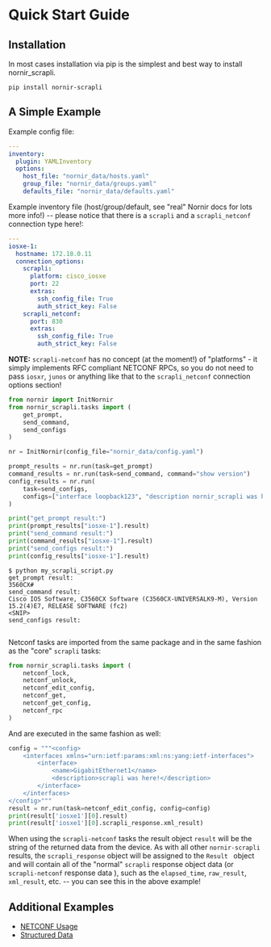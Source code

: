 # Quick Start Guide

## Installation

In most cases installation via pip is the simplest and best way to install nornir_scrapli.

```
pip install nornir-scrapli
```


## A Simple Example

Example config file:

```yaml
---
inventory:
  plugin: YAMLInventory
  options:
    host_file: "nornir_data/hosts.yaml"
    group_file: "nornir_data/groups.yaml"
    defaults_file: "nornir_data/defaults.yaml"
```

Example inventory file (host/group/default, see "real" Nornir docs for lots more info!) -- please notice that there
 is a `scrapli` and a `scrapli_netconf` connection type here!:
```yaml
---
iosxe-1:
  hostname: 172.18.0.11
  connection_options:
    scrapli:
      platform: cisco_iosxe
      port: 22
      extras:
        ssh_config_file: True
        auth_strict_key: False
    scrapli_netconf:
      port: 830
      extras:
        ssh_config_file: True
        auth_strict_key: False
```

**NOTE:** `scrapli-netconf` has no concept (at the moment!) of "platforms" - it simply implements RFC compliant
 NETCONF RPCs, so you do not need to pass `iosxr`, `junos` or anything like that to the `scrapli_netconf` connection
  options section!


```python
from nornir import InitNornir
from nornir_scrapli.tasks import (
    get_prompt,
    send_command,
    send_configs
)

nr = InitNornir(config_file="nornir_data/config.yaml")

prompt_results = nr.run(task=get_prompt)
command_results = nr.run(task=send_command, command="show version")
config_results = nr.run(
    task=send_configs,
    configs=["interface loopback123", "description nornir_scrapli was here"],
)

print("get_prompt result:")
print(prompt_results["iosxe-1"].result)
print("send_command result:")
print(command_results["iosxe-1"].result)
print("send_configs result:")
print(config_results["iosxe-1"].result)
```

```
$ python my_scrapli_script.py
get_prompt result:
3560CX#
send_command result:
Cisco IOS Software, C3560CX Software (C3560CX-UNIVERSALK9-M), Version 15.2(4)E7, RELEASE SOFTWARE (fc2)
<SNIP>
send_configs result:


```

Netconf tasks are imported from the same package and in the same fashion as the "core" `scrapli` tasks:

```python
from nornir_scrapli.tasks import (
    netconf_lock,
    netconf_unlock,
    netconf_edit_config,
    netconf_get,
    netconf_get_config,
    netconf_rpc
)
```

And are executed in the same fashion as well:

```python
config = """<config>
    <interfaces xmlns="urn:ietf:params:xml:ns:yang:ietf-interfaces">
        <interface>
            <name>GigabitEthernet1</name>
            <description>scrapli was here!</description>
        </interface>
    </interfaces>
</config>"""
result = nr.run(task=netconf_edit_config, config=config)
print(result['iosxe1'][0].result)
print(result['iosxe1'][0].scrapli_response.xml_result)
```

When using the `scrapli-netconf` tasks the result object `result` will be the string of the returned data from the
 device. As with all other `nornir-scrapli` results, the `scrapli_response` object will be assigned to the `Result
 ` object and will contain all of the "normal" `scrapli` response object data (or `scrapli-netconf` response data
 ), such as the `elapsed_time`, `raw_result`, `xml_result`, etc. -- you can see this in the above example!



## Additional Examples

- [NETCONF Usage](https://github.com/scrapli/nornir_scrapli/tree/master/examples/basic_netconf_usage)
- [Structured Data](https://github.com/scrapli/nornir_scrapli/tree/master/examples/structured_data)
